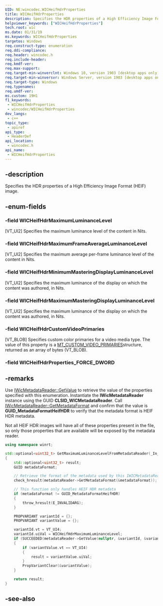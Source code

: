 ```yaml
---
UID: NE:wincodec.WICHeifHdrProperties
title: WICHeifHdrProperties
description: Specifies the HDR properties of a High Efficiency Image Format (HEIF) image.
helpviewer_keywords: ["WICHeifHdrProperties"]
tech.root: wic
ms.date: 01/31/19
ms.keywords: WICHeifHdrProperties
targetos: Windows
req.construct-type: enumeration
req.ddi-compliance: 
req.header: wincodec.h
req.include-header: 
req.kmdf-ver: 
req.max-support: 
req.target-min-winverclnt: Windows 10, version 1903 [desktop apps only]
req.target-min-winversvr: Windows Server, version 1903 [desktop apps only]
req.target-type: Windows
req.typenames: 
req.umdf-ver: 
ms.custom: 19H1
f1_keywords:
 - WICHeifHdrProperties
 - wincodec/WICHeifHdrProperties
dev_langs:
 - c++
topic_type:
 - apiref
api_type:
 - HeaderDef
api_location:
 - wincodec.h
api_name:
 - WICHeifHdrProperties
---
```


## -description

Specifies the HDR properties of a High Efficiency Image Format (HEIF) image.

## -enum-fields

### -field WICHeifHdrMaximumLuminanceLevel

[VT_UI2] Specifies the maximum luminance level of the content in Nits.

### -field WICHeifHdrMaximumFrameAverageLuminanceLevel

[VT_UI2] Specifies the maximum average per-frame luminance level of the content in Nits.

### -field WICHeifHdrMinimumMasteringDisplayLuminanceLevel

[VT_UI2] Specifies the maximum luminance of the display on which the content was authored, in Nits.

### -field WICHeifHdrMaximumMasteringDisplayLuminanceLevel

[VT_UI2] Specifies the maximum luminance of the display on which the content was authored, in Nits.

### -field WICHeifHdrCustomVideoPrimaries

[VT_BLOB] Specifies custom color primaries for a video media type. The value of this property is a [MT_CUSTOM_VIDEO_PRIMARIES](https://docs.microsoft.com/windows/desktop/api/mfapi/ns-mfapi-mt_custom_video_primaries)structure, returned as an array of bytes (VT_BLOB).

### -field WICHeifHdrProperties_FORCE_DWORD

## -remarks

Use [IWicMetadataReader::GetValue](https://docs.microsoft.com/windows/desktop/api/wincodecsdk/nf-wincodecsdk-iwicmetadatareader-getvalue) to retrieve the value of the properties specified with this enumeration. Instantiate the **IWicMetadataReader** instance using the GUID **CLSID_WICMetadataReader**. Call [IWicMetadataReader::GetMetadataFormat](https://docs.microsoft.com/windows/desktop/api/wincodecsdk/nf-wincodecsdk-iwicmetadatareader-getmetadataformat) and confirm that the value is **GUID_MetadataFormatHeifHDR** to verify that the metadata format is HEIF HDR metadata. 

Not all HEIF HDR images will have all of these properties present in the file, so only those properties that are available will be exposed by the metadata reader. 

```cpp
using namespace winrt;

std::optional<uint32_t> GetMaximumLuminanceLevelFromMetadataReader(_In_ IWICMetadataReader* metadataReader)
{
    std::optional<uint32_t> result;
    GUID metadataFormat;

    // Retrieve the format of the metadata used by this IWICMetadataReader
    check_hresult(metadataReader->GetMetadataFormat(&metadataFormat));

    // This function only handles HEIF HDR metadata
    if (metadataFormat != GUID_MetadataFormatHeifHDR)
    {
        throw_hresult(E_INVALIDARG);
    }

    PROPVARIANT variantId = {};
    PROPVARIANT variantValue = {};

    variantId.vt = VT_UI4;
    variantId.uiVal = WICHeifHdrMaximumLuminanceLevel;
    if (SUCCEEDED(metadataReader->GetValue(nullptr, &variantId, &variantValue)))
    {
        if (variantValue.vt == VT_UI4)
        {
            result = variantValue.uiVal;
        }
        PropVariantClear(&variantValue);
    }

    return result;
}
```

## -see-also

